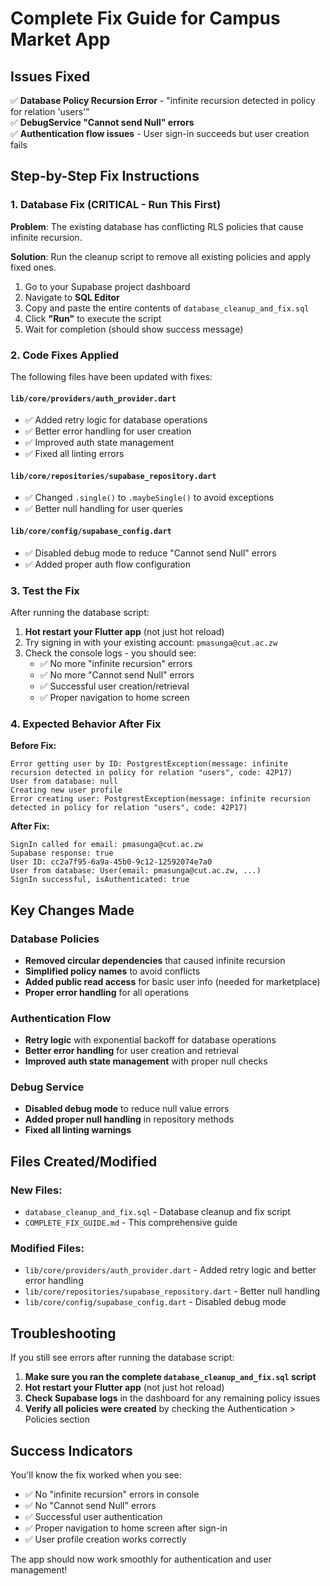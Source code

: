 # Complete Fix Guide for Campus Market App

## Issues Fixed

✅ **Database Policy Recursion Error** - "infinite recursion detected in policy for relation 'users'"  
✅ **DebugService "Cannot send Null" errors**  
✅ **Authentication flow issues** - User sign-in succeeds but user creation fails  

## Step-by-Step Fix Instructions

### 1. Database Fix (CRITICAL - Run This First)

**Problem**: The existing database has conflicting RLS policies that cause infinite recursion.

**Solution**: Run the cleanup script to remove all existing policies and apply fixed ones.

1. Go to your Supabase project dashboard
2. Navigate to **SQL Editor**
3. Copy and paste the entire contents of `database_cleanup_and_fix.sql`
4. Click **"Run"** to execute the script
5. Wait for completion (should show success message)

### 2. Code Fixes Applied

The following files have been updated with fixes:

#### `lib/core/providers/auth_provider.dart`
- ✅ Added retry logic for database operations
- ✅ Better error handling for user creation
- ✅ Improved auth state management
- ✅ Fixed all linting errors

#### `lib/core/repositories/supabase_repository.dart`
- ✅ Changed `.single()` to `.maybeSingle()` to avoid exceptions
- ✅ Better null handling for user queries

#### `lib/core/config/supabase_config.dart`
- ✅ Disabled debug mode to reduce "Cannot send Null" errors
- ✅ Added proper auth flow configuration

### 3. Test the Fix

After running the database script:

1. **Hot restart your Flutter app** (not just hot reload)
2. Try signing in with your existing account: `pmasunga@cut.ac.zw`
3. Check the console logs - you should see:
   - ✅ No more "infinite recursion" errors
   - ✅ No more "Cannot send Null" errors
   - ✅ Successful user creation/retrieval
   - ✅ Proper navigation to home screen

### 4. Expected Behavior After Fix

**Before Fix:**
```
Error getting user by ID: PostgrestException(message: infinite recursion detected in policy for relation "users", code: 42P17)
User from database: null
Creating new user profile
Error creating user: PostgrestException(message: infinite recursion detected in policy for relation "users", code: 42P17)
```

**After Fix:**
```
SignIn called for email: pmasunga@cut.ac.zw
Supabase response: true
User ID: cc2a7f95-6a9a-45b0-9c12-12592074e7a0
User from database: User(email: pmasunga@cut.ac.zw, ...)
SignIn successful, isAuthenticated: true
```

## Key Changes Made

### Database Policies
- **Removed circular dependencies** that caused infinite recursion
- **Simplified policy names** to avoid conflicts
- **Added public read access** for basic user info (needed for marketplace)
- **Proper error handling** for all operations

### Authentication Flow
- **Retry logic** with exponential backoff for database operations
- **Better error handling** for user creation and retrieval
- **Improved auth state management** with proper null checks

### Debug Service
- **Disabled debug mode** to reduce null value errors
- **Added proper null handling** in repository methods
- **Fixed all linting warnings**

## Files Created/Modified

### New Files:
- `database_cleanup_and_fix.sql` - Database cleanup and fix script
- `COMPLETE_FIX_GUIDE.md` - This comprehensive guide

### Modified Files:
- `lib/core/providers/auth_provider.dart` - Added retry logic and better error handling
- `lib/core/repositories/supabase_repository.dart` - Better null handling
- `lib/core/config/supabase_config.dart` - Disabled debug mode

## Troubleshooting

If you still see errors after running the database script:

1. **Make sure you ran the complete `database_cleanup_and_fix.sql` script**
2. **Hot restart your Flutter app** (not just hot reload)
3. **Check Supabase logs** in the dashboard for any remaining policy issues
4. **Verify all policies were created** by checking the Authentication > Policies section

## Success Indicators

You'll know the fix worked when you see:
- ✅ No "infinite recursion" errors in console
- ✅ No "Cannot send Null" errors
- ✅ Successful user authentication
- ✅ Proper navigation to home screen after sign-in
- ✅ User profile creation works correctly

The app should now work smoothly for authentication and user management!




